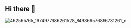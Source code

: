 ## Hi there 👋

![462565765_1974977686261528_849366576896731261_n](https://github.com/user-attachments/assets/9a611078-cdee-4916-bef9-e1c0508e5336)
